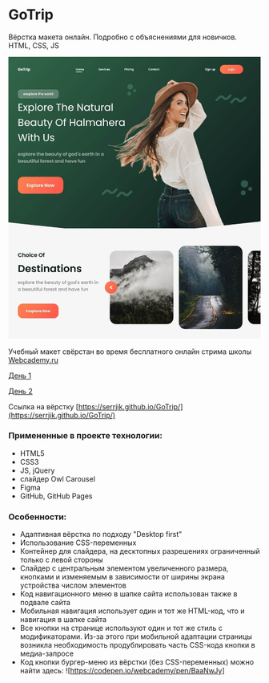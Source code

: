 # GoTrip
Вёрстка макета онлайн. Подробно с объяснениями для новичков. HTML, CSS, JS

![GoTrip](https://raw.githubusercontent.com/Serrjik/GoTrip/main/GoTrip.jpg)

Учебный макет свёрстан во время бесплатного онлайн стрима школы [Webcademy.ru](https://webcademy.ru)

[День 1](https://www.youtube.com/watch?v=DPA9qzBJPaA)

[День 2](https://www.youtube.com/watch?v=W-yCnNl8lyE)

Ссылка на вёрстку [https://serrjik.github.io/GoTrip/](https://serrjik.github.io/GoTrip/)

### Примененные в проекте технологии:

* HTML5
* CSS3
* JS, jQuery
* слайдер Owl Carousel
* Figma
* GitHub, GitHub Pages

### Особенности:

* Адаптивная вёрстка по подходу "Desktop first"
* Использование CSS-переменных
* Контейнер для слайдера, на десктопных разрешениях ограниченный только с левой стороны
* Слайдер с центральным элементом увеличенного размера, кнопками и изменяемым в зависимости от ширины экрана устройства числом элементов
* Код навигационного меню в шапке сайта использован также в подвале сайта
* Мобильная навигация использует один и тот же HTML-код, что и навигация в шапке сайта
* Все кнопки на странице используют один и тот же стиль с модификаторами. Из-за этого при мобильной адаптации страницы возникла необходимость продублировать часть CSS-кода кнопки в медиа-запросе
* Код кнопки бургер-меню из вёрстки (без CSS-переменных) можно найти здесь: ![https://codepen.io/webcademy/pen/BaaNwJy]
